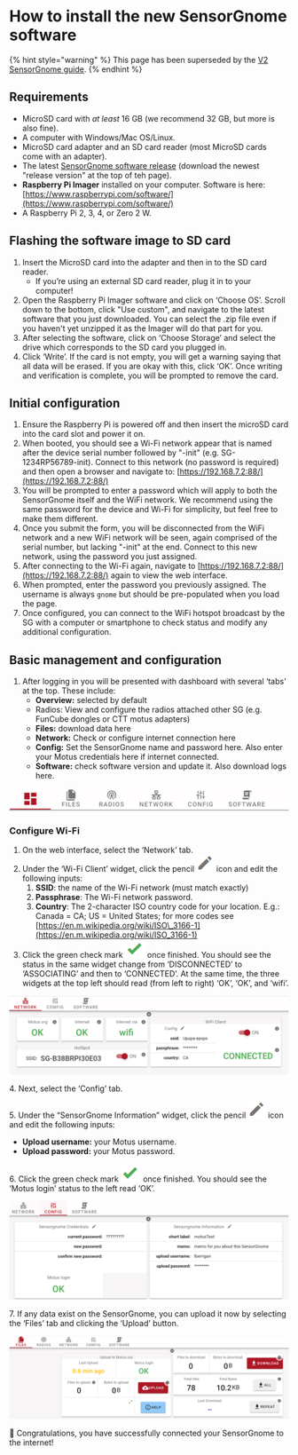 # How to install the new SensorGnome software

{% hint style="warning" %}
This page has been superseded by the [V2 SensorGnome guide](https://app.gitbook.com/o/-MVWgFn6bEOx4PAd0d5G/s/Grf8Wg5oUFTJbWHxHdF7/).&#x20;
{% endhint %}

## Requirements

* MicroSD card with _at least_ 16 GB (we recommend 32 GB, but more is also fine).
* A computer with Windows/Mac OS/Linux.
* MicroSD card adapter and an SD card reader (most MicroSD cards come with an adapter).
* The latest [SensorGnome software release](https://www.sensorgnome.net/download) (download the newest "release version" at the top of teh page).
* **Raspberry Pi Imager** installed on your computer. Software is here: [https://www.raspberrypi.com/software/](https://www.raspberrypi.com/software/)
* A Raspberry Pi 2, 3, 4, or Zero 2 W.

## Flashing the software image to SD card

1. Insert the MicroSD card into the adapter and then in to the SD card reader.
   * If you’re using an external SD card reader, plug it in to your computer!
2. Open the Raspberry Pi Imager software and click on ‘Choose OS’. Scroll down to the bottom, click "Use custom", and navigate to the latest software that you just downloaded. You can select the .zip file even if you haven't yet unzipped it as the Imager will do that part for you.
3. After selecting the software, click on ‘Choose Storage’ and select the drive which corresponds to the SD card you plugged in.
4. Click ‘Write’. If the card is not empty, you will get a warning saying that all data will be erased. If you are okay with this, click ‘OK’. Once writing and verification is complete, you will be prompted to remove the card.

## Initial configuration

1. Ensure the Raspberry Pi is powered off and then insert the microSD card into the card slot and power it on.
2. When booted, you should see a Wi-Fi network appear that is named after the device serial number followed by "-init" (e.g. SG-1234RP56789-init). Connect to this network (no password is required) and then open a browser and navigate to: [https://192.168.7.2:88/](https://192.168.7.2:88/)
3. You will be prompted to enter a password which will apply to both the SensorGnome itself and the WiFi network. We recommend using the same password for the device and Wi-Fi for simplicity, but feel free to make them different.
4. Once you submit the form, you will be disconnected from the WiFi network and a new WiFi network will be seen, again comprised of the serial number, but lacking "-init" at the end. Connect to this new network, using the password you just assigned.
5. After connecting to the Wi-Fi again, navigate to [https://192.168.7.2:88/](https://192.168.7.2:88/) again to view the web interface.
6. When prompted, enter the password you previously assigned. The username is always `gnome` but should be pre-populated when you load the page.
7. Once configured, you can connect to the WiFi hotspot broadcast by the SG with a computer or smartphone to check status and modify any additional configuration.

## Basic management and configuration

1. After logging in you will be presented with dashboard with several ‘tabs’ at the top. These include:
   * **Overview:** selected by default
   * Radios: View and configure the radios attached other SG (e.g. FunCube dongles or CTT motus adapters)
   * **Files:** download data here
   * **Network:** Check or configure internet connection here
   * **Config:** Set the SensorGnome name and password here. Also enter your Motus credentials here if internet connected.
   * **Software:** check software version and update it. Also download logs here.

![](.gitbook/assets/0)

### Configure Wi-Fi

1. On the web interface, select the ‘Network’ tab.
2. Under the ‘Wi-Fi Client’ widget, click the pencil <img src=".gitbook/assets/1" alt="" data-size="line"> icon and edit the following inputs:
   1. **SSID**: the name of the Wi-Fi network (must match exactly)
   2. **Passphrase**: The Wi-Fi network password.
   3. **Country**: The 2-character ISO country code for your location. E.g.: Canada = CA; US = United States; for more codes see [https://en.m.wikipedia.org/wiki/ISO\_3166-1](https://en.m.wikipedia.org/wiki/ISO_3166-1)
3. Click the green check mark <img src=".gitbook/assets/2" alt="" data-size="line"> once finished. You should see the status in the same widget change from ‘DISCONNECTED’ to ‘ASSOCIATING’ and then to ‘CONNECTED’. At the same time, the three widgets at the top left should read (from left to right) ‘OK’, ‘OK’, and ‘wifi’.

![](.gitbook/assets/3)

4\. Next, select the ‘Config’ tab.

5\. Under the “SensorGnome Information” widget, click the pencil <img src=".gitbook/assets/4" alt="" data-size="line"> icon and edit the following inputs:

* **Upload username:** your Motus username.
* **Upload password:** your Motus password.

6\. Click the green check mark <img src=".gitbook/assets/5" alt="" data-size="line"> once finished. You should see the ‘Motus login’ status to the left read ‘OK’.

![](.gitbook/assets/6)

7\. If any data exist on the SensorGnome, you can upload it now by selecting the ‘Files’ tab and clicking the ‘Upload’ button.

![](.gitbook/assets/7)

:tada: Congratulations, you have successfully connected your SensorGnome to the internet!
